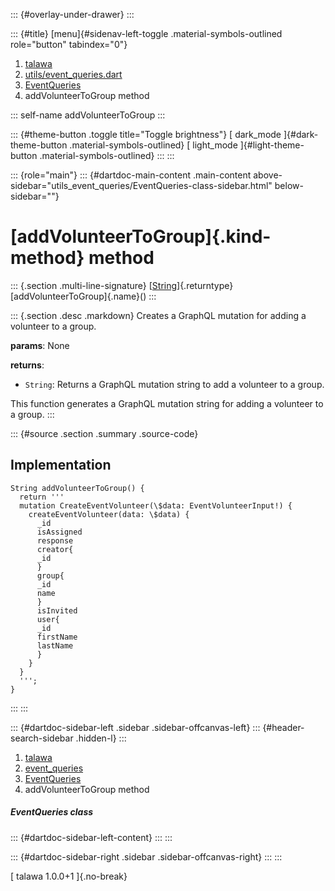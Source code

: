 ::: {#overlay-under-drawer}
:::

::: {#title}
[menu]{#sidenav-left-toggle .material-symbols-outlined role="button"
tabindex="0"}

1.  [talawa](../../index.html)
2.  [utils/event_queries.dart](../../utils_event_queries/)
3.  [EventQueries](../../utils_event_queries/EventQueries-class.html)
4.  addVolunteerToGroup method

::: self-name
addVolunteerToGroup
:::

::: {#theme-button .toggle title="Toggle brightness"}
[ dark_mode ]{#dark-theme-button .material-symbols-outlined} [
light_mode ]{#light-theme-button .material-symbols-outlined}
:::
:::

::: {role="main"}
::: {#dartdoc-main-content .main-content above-sidebar="utils_event_queries/EventQueries-class-sidebar.html" below-sidebar=""}
<div>

# [addVolunteerToGroup]{.kind-method} method

</div>

::: {.section .multi-line-signature}
[[String](https://api.flutter.dev/flutter/dart-core/String-class.html)]{.returntype}
[addVolunteerToGroup]{.name}()
:::

::: {.section .desc .markdown}
Creates a GraphQL mutation for adding a volunteer to a group.

**params**: None

**returns**:

-   `String`: Returns a GraphQL mutation string to add a volunteer to a
    group.

This function generates a GraphQL mutation string for adding a volunteer
to a group.
:::

::: {#source .section .summary .source-code}
## Implementation

``` language-dart
String addVolunteerToGroup() {
  return '''
  mutation CreateEventVolunteer(\$data: EventVolunteerInput!) {
    createEventVolunteer(data: \$data) {
      _id
      isAssigned
      response
      creator{
      _id
      }
      group{
      _id
      name
      }
      isInvited
      user{
      _id
      firstName
      lastName
      }
    }
  }
  ''';
}
```
:::
:::

::: {#dartdoc-sidebar-left .sidebar .sidebar-offcanvas-left}
::: {#header-search-sidebar .hidden-l}
:::

1.  [talawa](../../index.html)
2.  [event_queries](../../utils_event_queries/)
3.  [EventQueries](../../utils_event_queries/EventQueries-class.html)
4.  addVolunteerToGroup method

##### EventQueries class

::: {#dartdoc-sidebar-left-content}
:::
:::

::: {#dartdoc-sidebar-right .sidebar .sidebar-offcanvas-right}
:::
:::

[ talawa 1.0.0+1 ]{.no-break}

